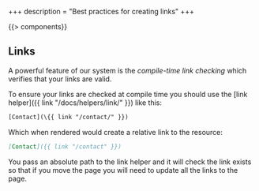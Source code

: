 +++
description = "Best practices for creating links"
+++

{{> components}}

## Links

A powerful feature of our system is the *compile-time link checking* which verifies that your links are valid.

To ensure your links are checked at compile time you should use the [link helper]({{ link "/docs/helpers/link/" }}) like this:

```handlebars
[Contact](\{{ link "/contact/" }})
```

Which when rendered would create a relative link to the resource:

```markdown
[Contact]({{ link "/contact" }})
```

You pass an absolute path to the link helper and it will check the link exists so that if you move the page you will need to update all the links to the page.
